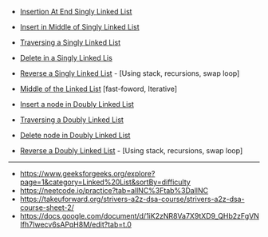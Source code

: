 - [Insertion At End Singly Linked List](https://www.geeksforgeeks.org/problems/linked-list-insertion-1587115620/1)
- [Insert in Middle of Singly Linked List](https://www.geeksforgeeks.org/problems/insert-in-middle-of-linked-list/1)
- [Traversing a Singly Linked List](https://www.geeksforgeeks.org/problems/print-linked-list-elements/1)
- [Delete in a Singly Linked Lis](https://www.geeksforgeeks.org/problems/delete-a-node-in-single-linked-list/1)
- [Reverse a Singly Linked List](https://leetcode.com/problems/reverse-linked-list/description/) - [Using stack, recursions, swap loop]    
- [Middle of the Linked List](https://leetcode.com/problems/middle-of-the-linked-list/)  [fast-foword, Iterative]

- [Insert a node in Doubly Linked List](https://www.geeksforgeeks.org/problems/insert-a-node-in-doubly-linked-list/1?utm_source=youtube&utm_medium=collab_striver_ytdescription&utm_campaign=insert-a-node-in-doubly-linked-list) 
- [Traversing a Doubly Linked List](https://www.geeksforgeeks.org/problems/display-doubly-linked-list--154650/1)
- [Delete node in Doubly Linked List](https://www.geeksforgeeks.org/problems/delete-node-in-doubly-linked-list/1)
- [Reverse a Doubly Linked List](https://www.geeksforgeeks.org/problems/reverse-a-doubly-linked-list/1) - [Using stack, recursions, swap loop]    

---

- https://www.geeksforgeeks.org/explore?page=1&category=Linked%20List&sortBy=difficulty
- https://neetcode.io/practice?tab=allNC%3Ftab%3DallNC
- https://takeuforward.org/strivers-a2z-dsa-course/strivers-a2z-dsa-course-sheet-2/
- https://docs.google.com/document/d/1iK2zNR8Va7X9tXD9_QHb2zFgVNIfh7Iwecv6sAPqH8M/edit?tab=t.0
